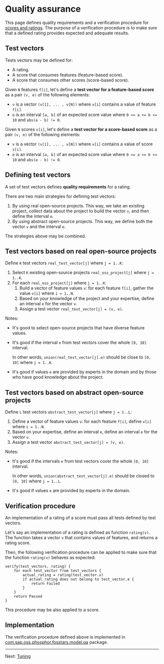 # Quality assurance

This page defines quality requirements and a verification procedure for [scores and ratings](ratings.md).
The purpose of a verification procedure is to make sure that a defined rating
provides expected and adequate results.

## Test vectors

Tests vectors may be defined for:

*  A rating.
*  A score that consumes features (feature-based score).
*  A score that consumes other scores (score-based score).

Given `N` features `f[i]`, let's define a **test vector for a feature-based score**
as a pair `(v, e)` of the following elements:

*  `v` is a vector `(v[1], ... , v[N])` where `v[i]` contains a value of feature `f[i]`.
*  `e` is an interval `[a, b]` of an expected score value
    where `0 <= a <= b <= 10` and `abs(a - b) != 0`.

Given `N` scores `s[i]`, let's define a **test vector for a score-based score**
as a pair `(v, e)` of the following elements:

*  `v` is a vector `(v[1], ... , v[N])` where `v[i]` contains a value of score `s[i]`.
*  `e` is an interval `[a, b]` of an expected score value
    where `0 <= a <= b <= 10` and `abs(a - b) != 0`.

## Defining test vectors

A set of test vectors defines **quality requirements** for a rating.

There are two main strategies for defining test vectors:

1.  By using real open-source projects. This way, we take an existing project, collect data about the project
    to build the vector `v`, and then define the interval `e`.
1.  By using abstract open-source projects. This way, we define both the vector `v` and the interval `e`.

The strategies above may be combined.

## Test vectors based on real open-source projects

Define `K` test vectors `real_test_vector[j]` where `j = 1..K`:

1.  Select `K` existing open-source projects `real_oss_project[j]` where `j = 1..K`.
1.  For each `real_oss_project[j]` where `j = 1..K`:
    1.  Build a vector of feature values `v`: for each feature `f[i]`, gather the value `v[i]` where `i = 1..N`.
    1.  Based on your knowledge of the project and your expertise, define an interval `e` for the vector `v`.
    1.  Assign a test vector `real_test_vector[j] = (v, e)`.

Notes:

*  It's good to select open-source projects that have diverse feature values.
*  It's good if the interval `e` from test vectors cover the whole `[0, 10]` interval.

   In other words, `union(real_test_vector[j].e)` should be close to `[0, 10]` where `j = 1..K`.
*  It's good if values `e` are provided by experts in the domain and by those who have good knowledge about the project.

## Test vectors based on abstract open-source projects

Define `L` test vectors `abstract_test_vector[j]` where `j = 1..L`:

1.  Define a vector of feature values `v`: for each feature `f[i]`, define `v[i]` where `i = 1..N`.
1.  Based on your expertise, define an interval `e`, define an interval `e` for the vector `v`.
1.  Assign a test vector `abstract_test_vector[j] = (v, e)`.

Notes:

*  It's good if the intervals `e` from test vectors cover the whole `[0, 10]` interval.

   In other words, `union(abstract_test_vector[j].e)` should be closed to `[0, 10]` where `j = 1..L`.
*  It's good if values `e` are provided by experts in the domain.

## Verification procedure

An implementation of a rating of a score must pass all tests defined by test vectors.

Let's say an implementation of a rating is defined as function `rating(v)`.
The function takes a vector `v` that contains values of features, and returns a rating score.

Then, the following verification procedure can be applied to make sure that the function `rating(v)`
behaves as expected:

```
verify(test_vectors, rating) {
    for each test_vector from test_vectors {
        actual_rating = rating(test_vector.v)
        if actual_rating does not belong to test_vector.e {
            return Failed
        }
    }
    return Passed
}
```

This procedure may be also applied to a score.

## Implementation

The verification procedure defined above is implemented in
[com.sap.oss.phosphor.fosstars.model.qa](https://github.com/SAP/fosstars-rating-core/tree/master/src/main/java/com/sap/oss/phosphor/fosstars/model/qa) package.

---

Next: [Tuning](tuning.md)
